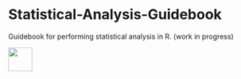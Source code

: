 # Statistical-Analysis-Guidebook
Guidebook for performing statistical analysis in R. (work in progress)

<img src="https://github.com/JasonDude16/Statistical-Analysis-Guidebook/blob/master/images/book_cover.jpg" width="48">
